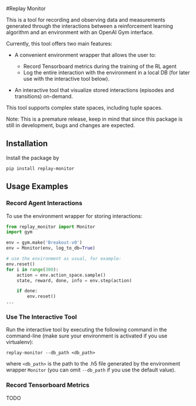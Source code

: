 #Replay Monitor


This is a tool for recording and observing data and measurements generated through the interactions between 
a reinforcement learning algorithm and an environment with an OpenAI Gym interface.

Currently, this tool offers two main features:
*  A convenient environment wrapper that allows the user to:
    *  Record Tensorboard metrics during the training of the RL agent
    *  Log the entire interaction with the environment in a local DB (for later use with the interactive tool below).

* An interactive tool that visualize stored interactions (episodes and transitions) on-demand.

This tool supports complex state spaces, including tuple spaces.

Note: This is a premature release, keep in mind that since this package is still in development, bugs and changes 
are expected.

## Installation
Install the package by
```
pip install replay-monitor
```

## Usage Examples
### Record Agent Interactions
To use the environment wrapper for storing interactions:
```python
from replay_monitor import Monitor
import gym

env = gym.make('Breakout-v0')
env = Monitor(env, log_to_db=True)

# use the environment as usual, for example:
env.reset()
for i in range(300):
    action = env.action_space.sample()
    state, reward, done, info = env.step(action)

    if done:
        env.reset()
...
```
### Use The Interactive Tool
Run the interactive tool by executing the following command in the command-line 
(make sure your environment is activated if you use virtualenv):
```
replay-monitor --db_path <db_path>
```
where `<db_path>` is the path to the .h5 file generated by the environment wrapper `Monitor` 
(you can omit `--db_path` if you use the default value).

### Record Tensorboard Metrics
TODO